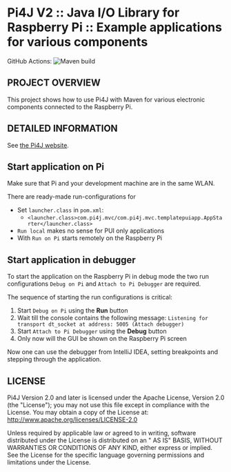 Pi4J V2 :: Java I/O Library for Raspberry Pi :: Example applications for various components
===========================================================================================

GitHub Actions:
![Maven build](https://github.com/pi4j/pi4j-example-serial/workflows/Maven/badge.svg)

## PROJECT OVERVIEW

This project shows how to use Pi4J with Maven for various electronic components connected to the Raspberry Pi.

## DETAILED INFORMATION

See [the Pi4J website](https://pi4j.com/examples/components/).


## Start application on Pi

Make sure that Pi and your development machine are in the same WLAN. 

There are ready-made run-configurations for 

- Set `launcher.class` in `pom.xml`:
    - `<launcher.class>com.pi4j.mvc/com.pi4j.mvc.templatepuiapp.AppStarter</launcher.class>`
- `Run local` makes no sense for PUI only applications
- With `Run on Pi` starts remotely on the Raspberry Pi

## Start application in debugger

To start the application on the Raspberry Pi in debug mode the two run configurations `Debug on Pi` and `Attach to Pi Debugger` are required.

The sequence of starting the run configurations is critical:

1. Start `Debug on Pi` using the **Run** button
2. Wait till the console contains the following message: `Listening for transport dt_socket at address: 5005 (Attach debugger)`
3. Start `Attach to Pi Debugger` using the **Debug** button
4. Only now will the GUI be shown on the Raspberry Pi screen

Now one can use the debugger from IntelliJ IDEA, setting breakpoints and stepping through the application.

## LICENSE

Pi4J Version 2.0 and later is licensed under the Apache License, Version 2.0 (the "License"); you may not use this file
except in compliance with the License. You may obtain a copy of the License at:
http://www.apache.org/licenses/LICENSE-2.0

Unless required by applicable law or agreed to in writing, software distributed under the License is distributed on an "
AS IS" BASIS, WITHOUT WARRANTIES OR CONDITIONS OF ANY KIND, either express or implied. See the License for the specific
language governing permissions and limitations under the License.

